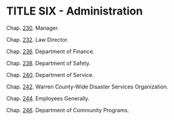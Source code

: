TITLE SIX - Administration
==========================

Chap. [230](16f8dd03.html). Manager.

Chap. [232](1759db86.html). Law Director.

Chap. [236](178335a4.html). Department of Finance.

Chap. [238](17ce66c5.html). Department of Safety.

Chap. [240](18024d6e.html). Department of Service.

Chap. [242](18363241.html). Warren County-Wide Disaster Services
Organization.

Chap. [244](18452daa.html). Employees Generally.

Chap. [246](18834bf0.html). Department of Community Programs.

